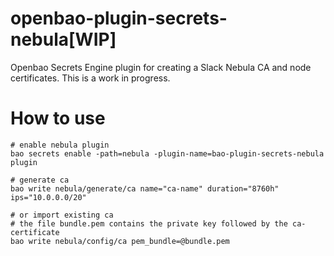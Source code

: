 # openbao-plugin-secrets-nebula[WIP]

Openbao Secrets Engine plugin for creating a Slack Nebula CA and node certificates. This is a work in progress.

# How to use

```
# enable nebula plugin
bao secrets enable -path=nebula -plugin-name=bao-plugin-secrets-nebula plugin

# generate ca
bao write nebula/generate/ca name="ca-name" duration="8760h" ips="10.0.0.0/20"

# or import existing ca
# the file bundle.pem contains the private key followed by the ca-certificate
bao write nebula/config/ca pem_bundle=@bundle.pem
```